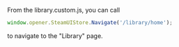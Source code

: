 From the library.custom.js, you can call
```js
window.opener.SteamUIStore.Navigate('/library/home');
```
to navigate to the "Library" page.